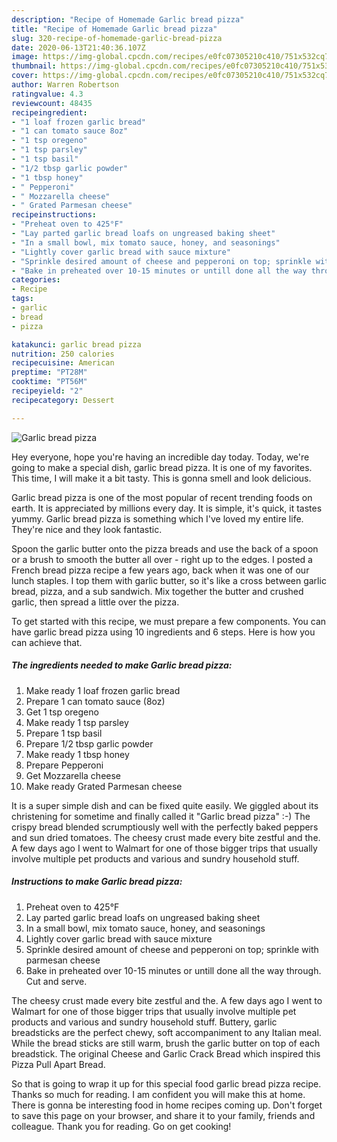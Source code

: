 ```yaml
---
description: "Recipe of Homemade Garlic bread pizza"
title: "Recipe of Homemade Garlic bread pizza"
slug: 320-recipe-of-homemade-garlic-bread-pizza
date: 2020-06-13T21:40:36.107Z
image: https://img-global.cpcdn.com/recipes/e0fc07305210c410/751x532cq70/garlic-bread-pizza-recipe-main-photo.jpg
thumbnail: https://img-global.cpcdn.com/recipes/e0fc07305210c410/751x532cq70/garlic-bread-pizza-recipe-main-photo.jpg
cover: https://img-global.cpcdn.com/recipes/e0fc07305210c410/751x532cq70/garlic-bread-pizza-recipe-main-photo.jpg
author: Warren Robertson
ratingvalue: 4.3
reviewcount: 48435
recipeingredient:
- "1 loaf frozen garlic bread"
- "1 can tomato sauce 8oz"
- "1 tsp oregeno"
- "1 tsp parsley"
- "1 tsp basil"
- "1/2 tbsp garlic powder"
- "1 tbsp honey"
- " Pepperoni"
- " Mozzarella cheese"
- " Grated Parmesan cheese"
recipeinstructions:
- "Preheat oven to 425°F"
- "Lay parted garlic bread loafs on ungreased baking sheet"
- "In a small bowl, mix tomato sauce, honey, and seasonings"
- "Lightly cover garlic bread with sauce mixture"
- "Sprinkle desired amount of cheese and pepperoni on top; sprinkle with parmesan cheese"
- "Bake in preheated over 10-15 minutes or untill done all the way through. Cut and serve."
categories:
- Recipe
tags:
- garlic
- bread
- pizza

katakunci: garlic bread pizza 
nutrition: 250 calories
recipecuisine: American
preptime: "PT28M"
cooktime: "PT56M"
recipeyield: "2"
recipecategory: Dessert

---
```



![Garlic bread pizza](https://img-global.cpcdn.com/recipes/e0fc07305210c410/751x532cq70/garlic-bread-pizza-recipe-main-photo.jpg)

Hey everyone, hope you're having an incredible day today. Today, we're going to make a special dish, garlic bread pizza. It is one of my favorites. This time, I will make it a bit tasty. This is gonna smell and look delicious.

Garlic bread pizza is one of the most popular of recent trending foods on earth. It is appreciated by millions every day. It is simple, it's quick, it tastes yummy. Garlic bread pizza is something which I've loved my entire life. They're nice and they look fantastic.

Spoon the garlic butter onto the pizza breads and use the back of a spoon or a brush to smooth the butter all over - right up to the edges. I posted a French bread pizza recipe a few years ago, back when it was one of our lunch staples. I top them with garlic butter, so it&#39;s like a cross between garlic bread, pizza, and a sub sandwich. Mix together the butter and crushed garlic, then spread a little over the pizza.


To get started with this recipe, we must prepare a few components. You can have garlic bread pizza using 10 ingredients and 6 steps. Here is how you can achieve that.

<!--inarticleads1-->

##### The ingredients needed to make Garlic bread pizza:

1. Make ready 1 loaf frozen garlic bread
1. Prepare 1 can tomato sauce (8oz)
1. Get 1 tsp oregeno
1. Make ready 1 tsp parsley
1. Prepare 1 tsp basil
1. Prepare 1/2 tbsp garlic powder
1. Make ready 1 tbsp honey
1. Prepare  Pepperoni
1. Get  Mozzarella cheese
1. Make ready  Grated Parmesan cheese


It is a super simple dish and can be fixed quite easily. We giggled about its christening for sometime and finally called it &#34;Garlic bread pizza&#34; :-) The crispy bread blended scrumptiously well with the perfectly baked peppers and sun dried tomatoes. The cheesy crust made every bite zestful and the. A few days ago I went to Walmart for one of those bigger trips that usually involve multiple pet products and various and sundry household stuff. 

<!--inarticleads2-->

##### Instructions to make Garlic bread pizza:

1. Preheat oven to 425°F
1. Lay parted garlic bread loafs on ungreased baking sheet
1. In a small bowl, mix tomato sauce, honey, and seasonings
1. Lightly cover garlic bread with sauce mixture
1. Sprinkle desired amount of cheese and pepperoni on top; sprinkle with parmesan cheese
1. Bake in preheated over 10-15 minutes or untill done all the way through. Cut and serve.


The cheesy crust made every bite zestful and the. A few days ago I went to Walmart for one of those bigger trips that usually involve multiple pet products and various and sundry household stuff. Buttery, garlic breadsticks are the perfect chewy, soft accompaniment to any Italian meal. While the bread sticks are still warm, brush the garlic butter on top of each breadstick. The original Cheese and Garlic Crack Bread which inspired this Pizza Pull Apart Bread. 

So that is going to wrap it up for this special food garlic bread pizza recipe. Thanks so much for reading. I am confident you will make this at home. There is gonna be interesting food in home recipes coming up. Don't forget to save this page on your browser, and share it to your family, friends and colleague. Thank you for reading. Go on get cooking!
